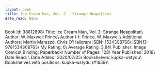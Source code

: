 ```yaml
---
layout: book
title: Ice Cream Man, Vol. 2 - Strange Neapolitan
date_read: None
---
```


Book Id: 38812898\ 
Title: Ice Cream Man, Vol. 2: Strange Neapolitan\ 
Author: W. Maxwell Prince\ 
Author l-f: Prince, W. Maxwell\ 
Additional Authors: Martin Marazzo, Chris O'Halloran\ 
ISBN: 1534308768\ 
ISBN13: 9781534308763\ 
My Rating: 0\ 
Average Rating: 3.84\ 
Publisher: Image Comics\ 
Binding: Paperback\ 
Number of Pages: 128\ 
Year Published: 2018\ 
Date Read: \ 
Date Added: 2020/07/05\ 
Bookshelves: kupka-wstydu\ 
Bookshelves with positions: kupka-wstydu (#1659)\ 

